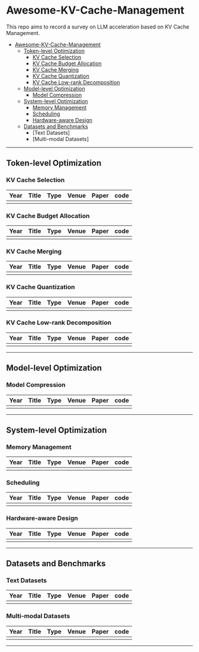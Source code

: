 # Awesome-KV-Cache-Management

This repo aims to record a survey on LLM acceleration based on KV Cache Management.

- [Awesome-KV-Cache-Management](#awesome-kv-cache-management)
    - [Token-level Optimization](#token-level-optimization)
        - [KV Cache Selection](#kv-cache-selection)
        - [KV Cache Budget Allocation](#kv-cache-budget-allocation)
        - [KV Cache Merging](#kv-cache-merging)
        - [KV Cache Quantization](#kv-cache-quantization)
        - [KV Cache Low-rank Decomposition](#kv-cache-low-rank-decomposition)
    - [Model-level Optimization](#model-level-optimization)
        - [Model Compression](#model-compression)
    - [System-level Optimization](#system-level-optimization)
        - [Memory Management](#memory-management)
        - [Scheduling](#scheduling)
        - [Hardware-aware Design](#hardware-aware-design)
    - [Datasets and Benchmarks](#datasets-and-benchmarks)
        - [Text Datasets]
        - [Multi-modal Datasets]

---

## Token-level Optimization

### KV Cache Selection

| Year | Title | Type | Venue | Paper | code |
| ---- | ----- | ---- | ----- | ----- | ---- |
|||||||


### KV Cache Budget Allocation

| Year | Title | Type | Venue | Paper | code |
| ---- | ----- | ---- | ----- | ----- | ---- |
|||||||

### KV Cache Merging

| Year | Title | Type | Venue | Paper | code |
| ---- | ----- | ---- | ----- | ----- | ---- |
|||||||

### KV Cache Quantization

| Year | Title | Type | Venue | Paper | code |
| ---- | ----- | ---- | ----- | ----- | ---- |
|||||||

### KV Cache Low-rank Decomposition

| Year | Title | Type | Venue | Paper | code |
| ---- | ----- | ---- | ----- | ----- | ---- |
|||||||

---

## Model-level Optimization

### Model Compression

| Year | Title | Type | Venue | Paper | code |
| ---- | ----- | ---- | ----- | ----- | ---- |
|||||||

---

## System-level Optimization

### Memory Management

| Year | Title | Type | Venue | Paper | code |
| ---- | ----- | ---- | ----- | ----- | ---- |
|||||||

### Scheduling

| Year | Title | Type | Venue | Paper | code |
| ---- | ----- | ---- | ----- | ----- | ---- |
|||||||

### Hardware-aware Design

| Year | Title | Type | Venue | Paper | code |
| ---- | ----- | ---- | ----- | ----- | ---- |
|||||||

---

## Datasets and Benchmarks

### Text Datasets

| Year | Title | Type | Venue | Paper | code |
| ---- | ----- | ---- | ----- | ----- | ---- |
|||||||

### Multi-modal Datasets

| Year | Title | Type | Venue | Paper | code |
| ---- | ----- | ---- | ----- | ----- | ---- |
|||||||

---
